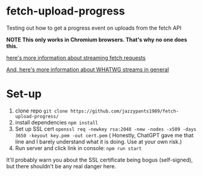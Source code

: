 # fetch-upload-progress
Testing out how to get a progress event on uploads from the fetch API

**NOTE
This only works in Chromium browsers. That's why no one does this.**

[here's more information about streaming fetch requests](https://developer.chrome.com/articles/fetch-streaming-requests/)

[And, here's more information about WHATWG streams in general](https://web.dev/streams/)



# Set-up

1. clone repo `git clone https://github.com/jazzypants1989/fetch-upload-progress/` 
2. install dependencies `npm install`
3. Set up SSL cert `openssl req -newkey rsa:2048 -new -nodes -x509 -days 3650 -keyout key.pem -out cert.pem` ( Honestly, ChatGPT gave me that line and I barely understand what it is doing. Use at your own risk.)
4. Run server and click link in console: `npm run start`

It'll probably warn you about the SSL certificate being bogus (self-signed), but there shouldn't be any real danger here.
